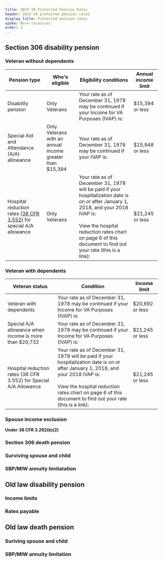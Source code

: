 ```yaml
---
title: 2019 VA Protected Pension Rates
header: 2019 VA protected pension rates
display_title: Protected pension rates
spoke: More resources
order: 3
---
```


## Section 306 disability pension

### Veteran without dependents

| Pension type | Who's eligible | Eligibility conditions | Annual income limit |
|--------------|--------------- | ---------------------- | --------------|
| Disability pension | Only Veterans | Your rate as of December 31, 1978 may be continued if your Income for VA Purposes (IVAP) is: | $15,394 or less |
| Special Aid and Attendance (A/A) allowance | Only Veterans with an annual income greater than $15,394 | Your rate as of December 31, 1978 may be continued if your IVAP is: | $15,948 or less |
| Hospital reduction rates [(38 CFR 3.552)](https://www.law.cornell.edu/cfr/text/38/3.552) for special A/A allowance	 | Only Veterans |  Your rate as of December 31, 1978 will be paid if your hospitalization date is on or after January 1, 2018, and your 2018 IVAP is: <br> <br> View the hospital reduction rates chart on page 6 of this document to find out your rate (this is a link):|  $21,245 or less   |

### Veteran with dependents

| Veteran status                                                    | Condition                                                                                                                                                                                                                              | Income limit    |
|-------------------------------------------------------------------|----------------------------------------------------------------------------------------------------------------------------------------------------------------------------------------------------------------------------------------|-----------------|
| Veteran with dependents                                           | Your rate as of December 31, 1978 may be continued if your Income for VA Purposes (IVAP) is:                                                                                                                                           | $20,692 or less |
| Special A/A allowance when income is more than $20,732            | Your rate as of December 31, 1978 may be continued if your Income for VA Purposes (IVAP) is:                                                                                                                                           | $21,245 or less |
| Hospital reduction rates (38 CFR 3.552) for Special A/A Allowance | Your rate as of December 31, 1978 will be paid if your hospitalization date is on or after January 1, 2018, and your 2018 IVAP is: <br> <br> View the hospital reduction rates chart on page 6 of this document to find out your rate (this is a link): | $21,245 or less |
### Spouse income exclusion
<strong>Under 38 CFR 3.262(b)(2)</strong>

### Section 306 death pension

### Surviving spouse and child

### SBP/MIW annuity limitatation

## Old law disability pension

### Income limits

### Rates payable

## Old law death pension

### Suriving spouse and child

### SBP/MIW annuity limitation
